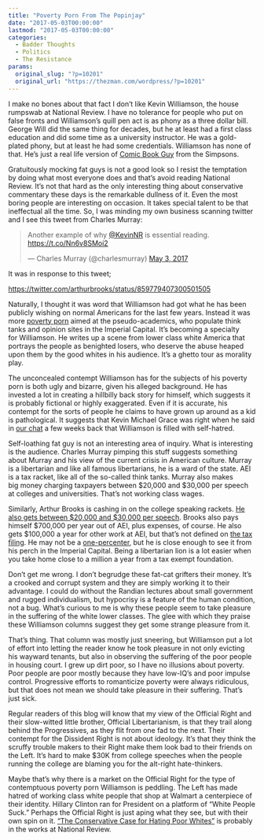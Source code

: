 ```yaml
---
title: "Poverty Porn From The Popinjay"
date: "2017-05-03T00:00:00"
lastmod: "2017-05-03T00:00:00"
categories:
  - Badder Thoughts
  - Politics
  - The Resistance
params:
  original_slug: "?p=10201"
  original_url: "https://thezman.com/wordpress/?p=10201"
---
```


I make no bones about that fact I don’t like Kevin Williamson, the house
rumpswab at National Review. I have no tolerance for people who put on
false fronts and Williamson’s quill pen act is as phony as a three
dollar bill. George Will did the same thing for decades, but he at least
had a first class education and did some time as a university
instructor. He was a gold-plated phony, but at least he had some
credentials. Williamson has none of that. He’s just a real life version
of <a
href="http://persephonemagazine.com/wp-content/uploads/2014/04/comicbookguy.gif"
rel="noopener noreferrer" target="_blank">Comic Book Guy</a> from the
Simpsons.

Gratuitously mocking fat guys is not a good look so I resist the
temptation by doing what most everyone does and that’s avoid reading
National Review. It’s not that hard as the only interesting thing about
conservative commentary these days is the remarkable dullness of it.
Even the most boring people are interesting on occasion. It takes
special talent to be that ineffectual all the time. So, I was minding my
own business scanning twitter and I see this tweet from Charles Murray:

> Another example of why
> [@KevinNR](https://twitter.com/kevinnr?ref_src=twsrc%5Etfw) is
> essential reading. <https://t.co/Nn6v8SMoi2>
>
> — Charles Murray (@charlesmurray) [May 3,
> 2017](https://twitter.com/charlesmurray/status/859787008180453376?ref_src=twsrc%5Etfw)

It was in response to this tweet;

https://twitter.com/arthurbrooks/status/859779407300501505

Naturally, I thought it was word that Williamson had got what he has
been publicly wishing on normal Americans for the last few years.
Instead it was more <a
href="http://www.nationalreview.com/article/447292/underclass-character-eviction-court-native-born-americans-entrepreneurial-immigrants"
rel="noopener noreferrer" target="_blank">poverty porn</a> aimed at the
pseudo-academics, who populate think tanks and opinion sites in the
Imperial Capital. It’s becoming a specialty for Williamson. He writes up
a scene from lower class white America that portrays the people as
benighted losers, who deserve the abuse heaped upon them by the good
whites in his audience. It’s a ghetto tour as morality play.

The unconcealed contempt Williamson has for the subjects of his poverty
porn is both ugly and bizarre, given his alleged background. He has
invested a lot in creating a hillbilly back story for himself, which
suggests it is probably fictional or highly exaggerated. Even if it is
accurate, his contempt for the sorts of people he claims to have grown
up around as a kid is pathological. It suggests that Kevin Michael Grace
was right when he said in
<a href="http://2kevins.com/archives/1099" rel="noopener noreferrer"
target="_blank">our chat</a> a few weeks back that Williamson is filled
with self-hatred.

Self-loathing fat guy is not an interesting area of inquiry. What is
interesting is the audience. Charles Murray pimping this stuff suggests
something about Murray and his view of the current crisis in American
culture. Murray is a libertarian and like all famous libertarians, he is
a ward of the state. AEI is a tax racket, like all of the so-called
think tanks. Murray also makes big money charging taxpayers between
$20,000 and $30,000 per speech at colleges and universities. That’s not
working class wages.

Similarly, Arthur Brooks is cashing in on the college speaking rackets.
<a
href="https://www.allamericanspeakers.com/celebritytalentbios/Arthur+C.+Brooks"
rel="noopener noreferrer" target="_blank">He also gets between $20,000
and $30,000 per speech</a>. Brooks also pays himself $700,000 per year
out of AEI, plus expenses, of course. He also gets $100,000 a year for
other work at AEI, but that’s not defined on
<a href="http://thezman.com/blogfiles/AEI2016.pdf"
rel="noopener noreferrer" target="_blank">the tax filing</a>. He may not
be a <a
href="http://www.investopedia.com/news/how-much-income-puts-you-top-1-5-10/"
rel="noopener noreferrer" target="_blank">one-percenter</a>, but he is
close enough to see it from his perch in the Imperial Capital. Being a
libertarian lion is a lot easier when you take home close to a million a
year from a tax exempt foundation.

Don’t get me wrong. I don’t begrudge these fat-cat grifters their money.
It’s a crooked and corrupt system and they are simply working it to
their advantage. I could do without the Randian lectures about small
government and rugged individualism, but hypocrisy is a feature of the
human condition, not a bug. What’s curious to me is why these people
seem to take pleasure in the suffering of the white lower classes. The
glee with which they praise these Williamson columns suggest they get
some strange pleasure from it.

That’s thing. That column was mostly just sneering, but Williamson put a
lot of effort into letting the reader know he took pleasure in not only
evicting his wayward tenants, but also in observing the suffering of the
poor people in housing court. I grew up dirt poor, so I have no
illusions about poverty. Poor people are poor mostly because they have
low-IQ’s and poor impulse control. Progressive efforts to romanticize
poverty were always ridiculous, but that does not mean we should take
pleasure in their suffering. That’s just sick.

Regular readers of this blog will know that my view of the Official
Right and their slow-witted little brother, Official Libertarianism, is
that they trail along behind the Progressives, as they flit from one fad
to the next. Their contempt for the Dissident Right is not about
ideology. It’s that they think the scruffy trouble makers to their Right
make them look bad to their friends on the Left. It’s hard to make $30K
from college speeches when the people running the college are blaming
you for the alt-right hate-thinkers.

Maybe that’s why there is a market on the Official Right for the type of
contemptuous poverty porn Williamson is peddling. The Left has made
hatred of working class white people that shop at Walmart a centerpiece
of their identity. Hillary Clinton ran for President on a platform of
“White People Suck.” Perhaps the Official Right is just aping what they
see, but with their own spin on it.
<a href="http://thezman.com/blogfiles/conservativegif.jpg"
rel="noopener noreferrer" target="_blank">“The Conservative Case for
Hating Poor Whites”</a> is probably in the works at National Review.
